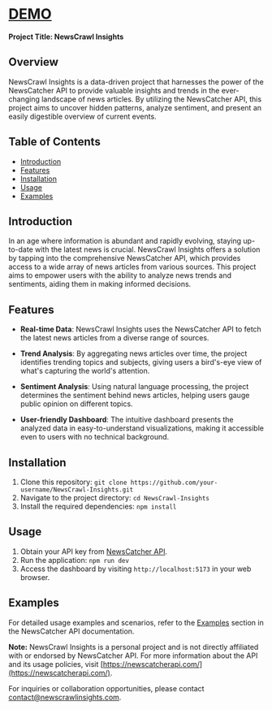 # [DEMO](https://news-insight-web.vercel.app/)

**Project Title: NewsCrawl Insights**


## Overview

NewsCrawl Insights is a data-driven project that harnesses the power of the NewsCatcher API to provide valuable insights and trends in the ever-changing landscape of news articles. By utilizing the NewsCatcher API, this project aims to uncover hidden patterns, analyze sentiment, and present an easily digestible overview of current events.

## Table of Contents

- [Introduction](#introduction)
- [Features](#features)
- [Installation](#installation)
- [Usage](#usage)
- [Examples](#examples)

## Introduction

In an age where information is abundant and rapidly evolving, staying up-to-date with the latest news is crucial. NewsCrawl Insights offers a solution by tapping into the comprehensive NewsCatcher API, which provides access to a wide array of news articles from various sources. This project aims to empower users with the ability to analyze news trends and sentiments, aiding them in making informed decisions.

## Features

- **Real-time Data**: NewsCrawl Insights uses the NewsCatcher API to fetch the latest news articles from a diverse range of sources.

- **Trend Analysis**: By aggregating news articles over time, the project identifies trending topics and subjects, giving users a bird's-eye view of what's capturing the world's attention.

- **Sentiment Analysis**: Using natural language processing, the project determines the sentiment behind news articles, helping users gauge public opinion on different topics.

- **User-friendly Dashboard**: The intuitive dashboard presents the analyzed data in easy-to-understand visualizations, making it accessible even to users with no technical background.

## Installation

1. Clone this repository: `git clone https://github.com/your-username/NewsCrawl-Insights.git`
2. Navigate to the project directory: `cd NewsCrawl-Insights`
3. Install the required dependencies: `npm install`

## Usage

1. Obtain your API key from [NewsCatcher API](https://newscatcherapi.com/).
2. Run the application: `npm run dev`
3. Access the dashboard by visiting `http://localhost:5173` in your web browser.

## Examples

For detailed usage examples and scenarios, refer to the [Examples](https://docs.newscatcherapi.com/knowledge-base/projects-done-via-newscatcher) section in the NewsCatcher API documentation.


**Note:** NewsCrawl Insights is a personal project and is not directly affiliated with or endorsed by NewsCatcher API. For more information about the API and its usage policies, visit [https://newscatcherapi.com/](https://newscatcherapi.com/).

For inquiries or collaboration opportunities, please contact [contact@newscrawlinsights.com](mailto:contact@newscrawlinsights.com).
